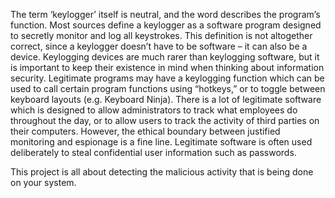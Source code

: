The term ‘keylogger’ itself is neutral, and the word describes the program’s function. Most sources define a keylogger as a software program designed to secretly monitor and log all keystrokes. This definition is not altogether correct, since a keylogger doesn’t have to be software – it can also be a device. Keylogging devices are much rarer than keylogging software, but it is important to keep their existence in mind when thinking about information security.
Legitimate programs may have a keylogging function which can be used to call certain program functions using “hotkeys,” or to toggle between keyboard layouts (e.g. Keyboard Ninja). There is a lot of legitimate software which is designed to allow administrators to track what employees do throughout the day, or to allow users to track the activity of third parties on their computers. However, the ethical boundary between justified monitoring and espionage is a fine line. Legitimate software is often used deliberately to steal confidential user information such as passwords.

This project is all about detecting the malicious activity that is being done on your system. 
